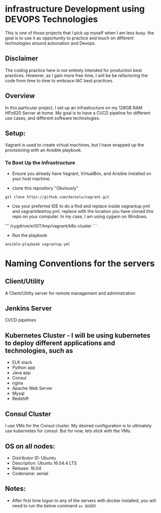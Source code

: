 # infrastructure Development using DEVOPS Technologies
This is one of those projects that I pick up myself when I am less busy. the goal is to use it as  opportunity to practice and touch on different technologies around automation and Devops.

## Disclaimer
The coding practice here is not entirely intended for production best practices. However, as I gain more free time, I will be be refactoring the code from time to time to embrace IAC best practices.

## Overview

In this particular project, I set up an infrastructure on my 128GB RAM HPz820 Server at home. My goal is to have a CI/CD pipeline for different use cases, and different software technologies.

## Setup:

Vagrant is used to create virtual machines, but I have wrapped up the provisioning with an Ansible playbook.

### To Boot Up the Infrastructure

- Ensure you already have Vagrant, VirtualBox, and Ansible installed on your host machine.

- clone this repository "Obviously"

``` git clone https://github.com/dareolu/vagrant.git ```

- Use your preferred IDE to do a find and replace inside vagrantup.yml and vagrantdestroy.yml. replace with the location you have cloned this repo on your computer. In my case, I am using cygwin on Windows.

''' /cygdrive/e/GIT/tmp/vagrant/k8s-cluster ```

- Run the playbook

```ansible-playbook vagrantup.yml```

# Naming Conventions for the servers

## Client/Utility
A Client/Utility server for remote management and administration

## Jenkins Server
CI/CD pipelines

## Kubernetes Cluster - I will be using kubernetes to deploy different applications and technologies, such as
- ELK stack
- Python app
- Java app
- Consul
- nginx
- Apache Web Server
- Mysql
- Redshift

## Consul Cluster
I use VMs for the Consul cluster. My desired configuration is to ultimately use kubernetes for consul. But for now, lets stick with the VMs.

## OS on all nodes:
- Distributor ID: Ubuntu
- Description:    Ubuntu 16.04.4 LTS
- Release:        16.04
- Codename:       xenial

## Notes:
- After first time logon to any of the servers with docker installed, you will need to run the below command
```su $USER```
